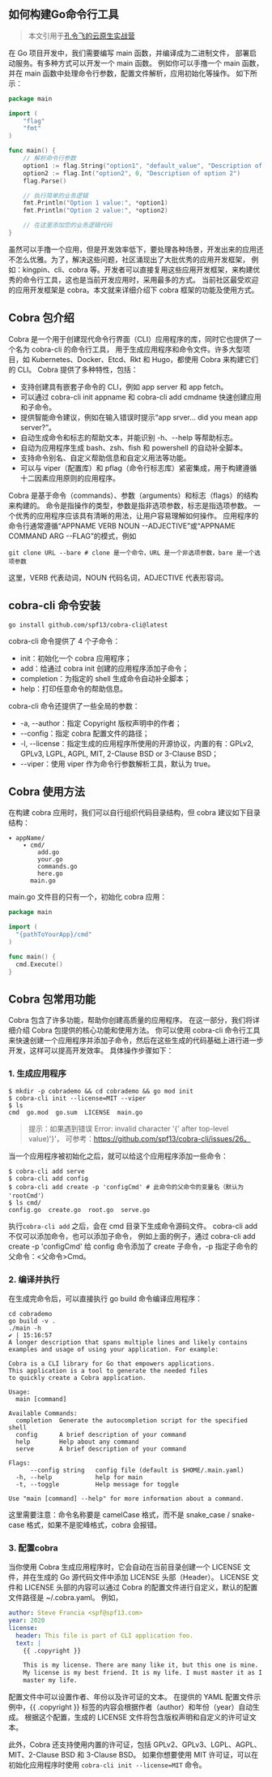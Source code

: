 ## 如何构建Go命令行工具
> 本文引用于[孔令飞的云原生实战营](https://articles.zsxq.com/id_8r01wr1mrfdp.html)


在 Go 项目开发中，我们需要编写 main 函数，并编译成为二进制文件， 部署启动服务。有多种方式可以开发一个 main 函数。
例如你可以手撸一个 main 函数，并在 main 函数中处理命令行参数，配置文件解析，应用初始化等操作。
如下所示：

```go
package main

import (
	"flag"
	"fmt"
)

func main() {
	// 解析命令行参数
	option1 := flag.String("option1", "default_value", "Description of option 1")
	option2 := flag.Int("option2", 0, "Description of option 2")
	flag.Parse()

	// 执行简单的业务逻辑
	fmt.Println("Option 1 value:", *option1)
	fmt.Println("Option 2 value:", *option2)

	// 在这里添加您的业务逻辑代码
}
```
虽然可以手撸一个应用，但是开发效率低下，要处理各种场景，开发出来的应用还不怎么优雅。为了，解决这些问题，社区涌现出了大批优秀的应用开发框架，
例如：kingpin、cli、cobra 等。开发者可以直接复用这些应用开发框架，来构建优秀的命令行工具，这也是当前开发应用时，采用最多的方式。
当前社区最受欢迎的应用开发框架是 cobra。本文就来详细介绍下 cobra 框架的功能及使用方式。

## Cobra 包介绍
Cobra 是一个用于创建现代命令行界面（CLI）应用程序的库，同时它也提供了一个名为 cobra-cli 的命令行工具，
用于生成应用程序和命令文件。许多大型项目，如 Kubernetes、Docker、Etcd、Rkt 和 Hugo，都使用 Cobra 来构建它们的 CLI。
Cobra 提供了多种特性，包括：

- 支持创建具有嵌套子命令的 CLI，例如 app server 和 app fetch。
- 可以通过 cobra-cli init appname 和 cobra-cli add cmdname 快速创建应用和子命令。
- 提供智能命令建议，例如在输入错误时提示“app srver… did you mean app server?”。
- 自动生成命令和标志的帮助文本，并能识别 -h、--help 等帮助标志。
- 自动为应用程序生成 bash、zsh、fish 和 powershell 的自动补全脚本。
- 支持命令别名、自定义帮助信息和自定义用法等功能。
- 可以与 viper（配置库）和 pflag（命令行标志库）紧密集成，用于构建遵循十二因素应用原则的应用程序。

Cobra 是基于命令（commands）、参数（arguments）和标志（flags）的结构来构建的。 命令是指操作的类型，参数是指非选项参数，标志是指选项参数。
一个优秀的应用程序应该具有清晰的用法，让用户容易理解如何操作。
应用程序的命令行通常遵循“APPNAME VERB NOUN --ADJECTIVE”或“APPNAME COMMAND ARG --FLAG”的模式，例如
```shell
git clone URL --bare # clone 是一个命令，URL 是一个非选项参数，bare 是一个选项参数
```
这里，VERB 代表动词，NOUN 代码名词，ADJECTIVE 代表形容词。

## cobra-cli 命令安装

```shell
go install github.com/spf13/cobra-cli@latest
```
cobra-cli 命令提供了 4 个子命令：
- init：初始化一个 cobra 应用程序；
- add：给通过 cobra init 创建的应用程序添加子命令；
- completion：为指定的 shell 生成命令自动补全脚本；
- help：打印任意命令的帮助信息。

cobra-cli 命令还提供了一些全局的参数：
- -a, --author：指定 Copyright 版权声明中的作者；
- --config：指定 cobra 配置文件的路径；
- -l, --license：指定生成的应用程序所使用的开源协议，内置的有：GPLv2, GPLv3, LGPL, AGPL, MIT, 2-Clause BSD or 3-Clause BSD；
- --viper：使用 viper 作为命令行参数解析工具，默认为 true。

## Cobra 使用方法
在构建 cobra 应用时，我们可以自行组织代码目录结构，但 cobra 建议如下目录结构：

```shell
▾ appName/
    ▾ cmd/
        add.go
        your.go
        commands.go
        here.go
      main.go
```
main.go 文件目的只有一个，初始化 cobra 应用：
```go
package main

import (
  "{pathToYourApp}/cmd"
)

func main() {
  cmd.Execute()
}
```

## Cobra 包常用功能
Cobra 包含了许多功能，帮助你创建高质量的应用程序。
在这一部分，我们将详细介绍 Cobra 包提供的核心功能和使用方法。
你可以使用 cobra-cli 命令行工具来快速创建一个应用程序并添加子命令，然后在这些生成的代码基础上进行进一步开发，这样可以提高开发效率。
具体操作步骤如下：

### 1. 生成应用程序

```shell
$ mkdir -p cobrademo && cd cobrademo && go mod init
$ cobra-cli init --license=MIT --viper
$ ls
cmd  go.mod  go.sum  LICENSE  main.go
```
> 提示：如果遇到错误 Error: invalid character '{' after top-level value)'}'，
> 可参考：https://github.com/spf13/cobra-cli/issues/26。

当一个应用程序被初始化之后，就可以给这个应用程序添加一些命令：

```shell
$ cobra-cli add serve
$ cobra-cli add config
$ cobra-cli add create -p 'configCmd' # 此命令的父命令的变量名（默认为 'rootCmd'）
$ ls cmd/
config.go  create.go  root.go  serve.go
```
执行`cobra-cli add` 之后，会在 cmd 目录下生成命令源码文件。
cobra-cli add 不仅可以添加命令，也可以添加子命令，
例如上面的例子，通过 cobra-cli add create -p 'configCmd' 给 config 命令添加了 create 子命令，-p 指定子命令的父命令：<父命令>Cmd。

### 2. 编译并执行

在生成完命令后，可以直接执行 go build 命令编译应用程序：


```shell
cd cobrademo
go build -v .
./main -h                                                                                 ✔ | 15:16:57 
A longer description that spans multiple lines and likely contains
examples and usage of using your application. For example:

Cobra is a CLI library for Go that empowers applications.
This application is a tool to generate the needed files
to quickly create a Cobra application.

Usage:
  main [command]

Available Commands:
  completion  Generate the autocompletion script for the specified shell
  config      A brief description of your command
  help        Help about any command
  serve       A brief description of your command

Flags:
      --config string   config file (default is $HOME/.main.yaml)
  -h, --help            help for main
  -t, --toggle          Help message for toggle

Use "main [command] --help" for more information about a command.

```
这里需要注意：命令名称要是 camelCase 格式，而不是 snake_case / snake-case 格式，如果不是驼峰格式，cobra 会报错。

### 3. 配置cobra
当你使用 Cobra 生成应用程序时，它会自动在当前目录创建一个 LICENSE 文件，并在生成的 Go 源代码文件中添加 LICENSE 头部（Header）。
LICENSE 文件和 LICENSE 头部的内容可以通过 Cobra 的配置文件进行自定义，默认的配置文件路径是 ~/.cobra.yaml。
例如，
```yaml
author: Steve Francia <spf@spf13.com>
year: 2020
license:
  header: This file is part of CLI application foo.
  text: |
    {{ .copyright }}

    This is my license. There are many like it, but this one is mine.
    My license is my best friend. It is my life. I must master it as I must
    master my life.
```
配置文件中可以设置作者、年份以及许可证的文本。
在提供的 YAML 配置文件示例中，{{ .copyright }} 标签的内容会根据作者（author）和年份（year）自动生成。
根据这个配置，生成的 LICENSE 文件将包含版权声明和自定义的许可证文本。

此外，Cobra 还支持使用内置的许可证，包括 GPLv2、GPLv3、LGPL、AGPL、MIT、2-Clause BSD 和 3-Clause BSD。
如果你想要使用 MIT 许可证，可以在初始化应用程序时使用 `cobra-cli init --license=MIT` 命令。
